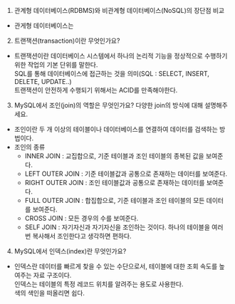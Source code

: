 1. 관계형 데이터베이스(RDBMS)와 비관계형 데이터베이스(NoSQL)의 장단점 비교

- 관게형 데이터베이스는 

2. 트랜잭션(transaction)이란 무엇인가요?

- 트랜잭션이란 데이터베이스 시스템에서 하나의 논리적 기능을 정상적으로 수행하기 위한 작업의 기본 단위를 말한다. </br>SQL를 통해 데이터베이스에 접근하는 것을 의미(SQL : SELECT, INSERT, DELETE, UPDATE..) </br>트랜잭션이 안전하게 수행되기 위해서는 ACID를 만족해야한다.

3. MySQL에서 조인(join)의 역할은 무엇인가요? 다양한 join의 방식에 대해 설명해주세요.

- 조인이란 두 개 이상의 테이블이나 데이터베이스를 연결하여 데이터를 검색하는 방법이다.
- 조인의 종류
  - INNER JOIN : 교집합으로, 기준 테이블과 조인 테이블의 종복된 값을 보여준다.
  - LEFT OUTER JOIN : 기준 테이블값과 공통으로 존재하는 데이터를 보여준다.
  - RIGHT OUTER JOIN : 조인 테이블값과 공통으로 존재하는 데이터를 보여준다.
  - FULL OUTER JOIN : 합집합으로, 기준 테이블과 조인 테이블의 모든 데이터를 보여준다.
  - CROSS JOIN : 모든 경우의 수를 보여준다.
  - SELF JOIN : 자기자신과 자기자신을 조인하는 것이다. 하나의 테이블을 여러번 복사해서 조인한다고 생각하면 편하다.

4. MySQL에서 인덱스(index)란 무엇인가요?

- 인덱스란 데이터를 빠르게 찾을 수 있는 수단으로서, 테이블에 대한 조회 속도를 높여주는 자료 구조이다. </br> 인덱스는 테이블의 특정 레코드 위치를 알려주는 용도로 사용한다. </br>색의 색인을 떠올리면 쉽다.
